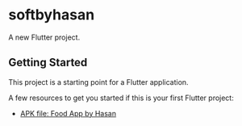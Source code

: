 # softbyhasan

A new Flutter project.

## Getting Started

This project is a starting point for a Flutter application.

A few resources to get you started if this is your first Flutter project:

- [APK file: Food App by Hasan](https://drive.google.com/file/d/1BXZAHKtKSYvlmzCr29NTIG5tLCYNBs_p/view?usp=sharing)

